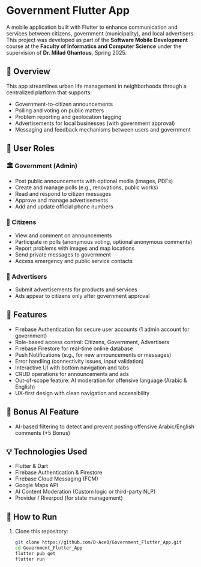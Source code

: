 # Government Flutter App

A mobile application built with Flutter to enhance communication and services between citizens, government (municipality), and local advertisers. This project was developed as part of the **Software Mobile Development** course at the **Faculty of Informatics and Computer Science** under the supervision of **Dr. Milad Ghantous**, Spring 2025.

## 📱 Overview

This app streamlines urban life management in neighborhoods through a centralized platform that supports:

- Government-to-citizen announcements
- Polling and voting on public matters
- Problem reporting and geolocation tagging
- Advertisements for local businesses (with government approval)
- Messaging and feedback mechanisms between users and government

## 👥 User Roles

### 🏛️ Government (Admin)
- Post public announcements with optional media (images, PDFs)
- Create and manage polls (e.g., renovations, public works)
- Read and respond to citizen messages
- Approve and manage advertisements
- Add and update official phone numbers

### 👤 Citizens
- View and comment on announcements
- Participate in polls (anonymous voting, optional anonymous comments)
- Report problems with images and map locations
- Send private messages to government
- Access emergency and public service contacts

### 📢 Advertisers
- Submit advertisements for products and services
- Ads appear to citizens only after government approval

## 🔐 Features

- Firebase Authentication for secure user accounts (1 admin account for government)
- Role-based access control: Citizens, Government, Advertisers
- Firebase Firestore for real-time online database
- Push Notifications (e.g., for new announcements or messages)
- Error handling (connectivity issues, input validation)
- Interactive UI with bottom navigation and tabs
- CRUD operations for announcements and ads
- Out-of-scope feature: AI moderation for offensive language (Arabic & English)
- UX-first design with clean navigation and accessibility

## 🧠 Bonus AI Feature
- AI-based filtering to detect and prevent posting offensive Arabic/English comments (+5 Bonus)

## 💡 Technologies Used

- Flutter & Dart
- Firebase Authentication & Firestore
- Firebase Cloud Messaging (FCM)
- Google Maps API
- AI Content Moderation (Custom logic or third-party NLP)
- Provider / Riverpod (for state management)

## 🚀 How to Run

1. Clone this repository:
   ```bash
   git clone https://github.com/D-Ace0/Government_Flutter_App.git
   cd Government_Flutter_App
   flutter pub get
   flutter run
